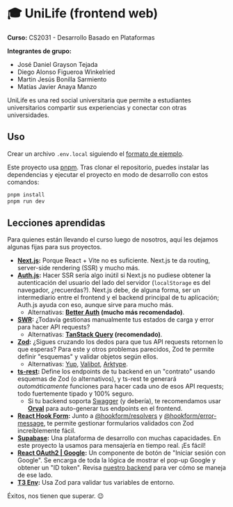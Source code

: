 # 🎓 UniLife (frontend web)

**Curso:** CS2031 - Desarrollo Basado en Plataformas

**Integrantes de grupo:**

- José Daniel Grayson Tejada
- Diego Alonso Figueroa Winkelried
- Martin Jesús Bonilla Sarmiento
- Matías Javier Anaya Manzo

UniLife es una red social universitaria que permite a estudiantes universitarios compartir sus experiencias y conectar con otras universidades.

## Uso

Crear un archivo `.env.local` siguiendo el [formato de ejemplo](https://github.com/CS2031-DBP/proyecto-frontend-web-turinmachin-web/blob/main/.env.example).

Este proyecto usa [pnpm](https://pnpm.io). Tras clonar el repositorio, puedes instalar las dependencias y ejecutar el proyecto en modo de desarrollo con estos comandos:

```bash
pnpm install
pnpm run dev
```

## Lecciones aprendidas

Para quienes están llevando el curso luego de nosotros, aquí les dejamos algunas fijas para sus proyectos.

- **[Next.js](https://nextjs.org):** Porque React + Vite no es suficiente. Next.js te da routing, server-side rendering (SSR) y mucho más.
- **[Auth.js](https://authjs.dev/):** Hacer SSR sería algo inútil si Next.js no pudiese obtener la autenticación del usuario del lado del servidor (`localStorage` es del navegador, ¿recuerdas?). Next.js debe, de alguna forma, ser un intermediario entre el frontend y el backend principal de tu aplicación; Auth.js ayuda con eso, aunque sirve para mucho más.
  - Alternativas: **[Better Auth](https://www.better-auth.com) (mucho más recomendado)**.
- **[SWR](https://swr.vercel.app):** ¿Todavía gestionas manualmente tus estados de carga y error para hacer API requests?
  - Alternativas: **[TanStack Query](https://tanstack.com/query/latest) (recomendado)**.
- **[Zod](https://zod.dev):** ¿Sigues cruzando los dedos para que tus API requests retornen lo que esperas? Para este y otros problemas parecidos, Zod te permite definir "esquemas" y validar objetos según ellos.
  - Alternativas: [Yup](https://github.com/jquense/yup), [Valibot](https://valibot.dev/), [Arktype](https://arktype.io).
- **[ts-rest](https://ts-rest.com):** Define los endpoints de tu backend en un "contrato" usando esquemas de Zod (o alternativos), y ts-rest te generará _automáticamente_ funciones para hacer cada uno de esos API requests; todo fuertemente tipado y 100% seguro.
  - Si tu backend soporta [Swagger](https://swagger.io) (y debería), te recomendamos usar **[Orval](https://orval.dev)** para auto-generar tus endpoints en el frontend.
- **[React Hook Form](https://react-hook-form.com):** Junto a [@hookform/resolvers](https://www.npmjs.com/package/@hookform/resolvers) y [@hookform/error-message](https://www.npmjs.com/package/@hookform/error-message), te permite gestionar formularios validados con Zod increíblemente fácil.
- **[Supabase](https://supabase.com):** Una plataforma de desarrollo con muchas capacidades. En este proyecto la usamos para mensajería en tiempo real. ¡Es fácil!
- **[React OAuth2 | Google](https://github.com/MomenSherif/react-oauth):** Un componente de botón de "Iniciar sesión con Google". Se encarga de toda la lógica de mostrar el pop-up Google y obtener un "ID token". Revisa [nuestro backend](https://github.com/CS2031-DBP/proyecto-backend-turinmachin) para ver cómo se maneja de ese lado.
- **[T3 Env](https://env.t3.gg):** Usa Zod para validar tus variables de entorno.

Éxitos, nos tienen que superar. 😉
